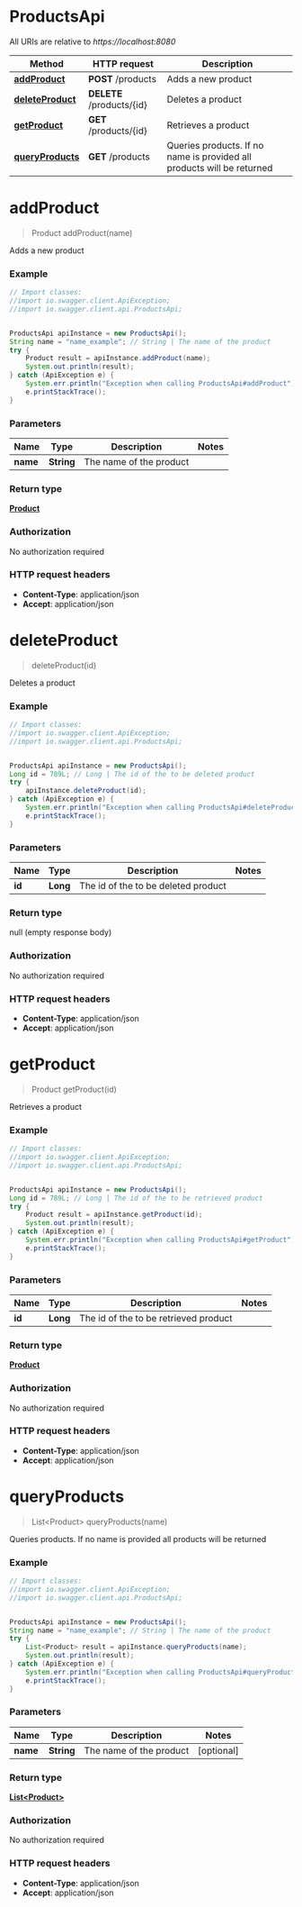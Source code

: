 # ProductsApi

All URIs are relative to *https://localhost:8080*

Method | HTTP request | Description
------------- | ------------- | -------------
[**addProduct**](ProductsApi.md#addProduct) | **POST** /products | Adds a new product
[**deleteProduct**](ProductsApi.md#deleteProduct) | **DELETE** /products/{id} | Deletes a product
[**getProduct**](ProductsApi.md#getProduct) | **GET** /products/{id} | Retrieves a product
[**queryProducts**](ProductsApi.md#queryProducts) | **GET** /products | Queries products. If no name is provided all products will be returned


<a name="addProduct"></a>
# **addProduct**
> Product addProduct(name)

Adds a new product



### Example
```java
// Import classes:
//import io.swagger.client.ApiException;
//import io.swagger.client.api.ProductsApi;


ProductsApi apiInstance = new ProductsApi();
String name = "name_example"; // String | The name of the product
try {
    Product result = apiInstance.addProduct(name);
    System.out.println(result);
} catch (ApiException e) {
    System.err.println("Exception when calling ProductsApi#addProduct");
    e.printStackTrace();
}
```

### Parameters

Name | Type | Description  | Notes
------------- | ------------- | ------------- | -------------
 **name** | **String**| The name of the product |

### Return type

[**Product**](Product.md)

### Authorization

No authorization required

### HTTP request headers

 - **Content-Type**: application/json
 - **Accept**: application/json

<a name="deleteProduct"></a>
# **deleteProduct**
> deleteProduct(id)

Deletes a product



### Example
```java
// Import classes:
//import io.swagger.client.ApiException;
//import io.swagger.client.api.ProductsApi;


ProductsApi apiInstance = new ProductsApi();
Long id = 789L; // Long | The id of the to be deleted product
try {
    apiInstance.deleteProduct(id);
} catch (ApiException e) {
    System.err.println("Exception when calling ProductsApi#deleteProduct");
    e.printStackTrace();
}
```

### Parameters

Name | Type | Description  | Notes
------------- | ------------- | ------------- | -------------
 **id** | **Long**| The id of the to be deleted product |

### Return type

null (empty response body)

### Authorization

No authorization required

### HTTP request headers

 - **Content-Type**: application/json
 - **Accept**: application/json

<a name="getProduct"></a>
# **getProduct**
> Product getProduct(id)

Retrieves a product



### Example
```java
// Import classes:
//import io.swagger.client.ApiException;
//import io.swagger.client.api.ProductsApi;


ProductsApi apiInstance = new ProductsApi();
Long id = 789L; // Long | The id of the to be retrieved product
try {
    Product result = apiInstance.getProduct(id);
    System.out.println(result);
} catch (ApiException e) {
    System.err.println("Exception when calling ProductsApi#getProduct");
    e.printStackTrace();
}
```

### Parameters

Name | Type | Description  | Notes
------------- | ------------- | ------------- | -------------
 **id** | **Long**| The id of the to be retrieved product |

### Return type

[**Product**](Product.md)

### Authorization

No authorization required

### HTTP request headers

 - **Content-Type**: application/json
 - **Accept**: application/json

<a name="queryProducts"></a>
# **queryProducts**
> List&lt;Product&gt; queryProducts(name)

Queries products. If no name is provided all products will be returned



### Example
```java
// Import classes:
//import io.swagger.client.ApiException;
//import io.swagger.client.api.ProductsApi;


ProductsApi apiInstance = new ProductsApi();
String name = "name_example"; // String | The name of the product
try {
    List<Product> result = apiInstance.queryProducts(name);
    System.out.println(result);
} catch (ApiException e) {
    System.err.println("Exception when calling ProductsApi#queryProducts");
    e.printStackTrace();
}
```

### Parameters

Name | Type | Description  | Notes
------------- | ------------- | ------------- | -------------
 **name** | **String**| The name of the product | [optional]

### Return type

[**List&lt;Product&gt;**](Product.md)

### Authorization

No authorization required

### HTTP request headers

 - **Content-Type**: application/json
 - **Accept**: application/json


